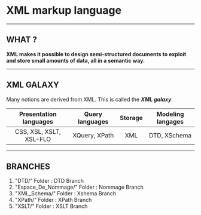 # XML markup language
---------------------------------------
## WHAT  ?

**XML makes it possible to design semi-structured documents to exploit and store small amounts of data, all in a semantic way.**

---------------------------------------
## XML GALAXY

Many notions are derived from XML. This is called the _**XML galaxy**_.

| **Presentation languages** | **Query languages** | **Storage** | **Modeling langages**
|:---:|:---:|:---:|:---:|
| CSS, XSL, XSLT, XSL-FLO | XQuery, XPath | XML | DTD, XSchema |

---------------------------------------
## BRANCHES

1. "DTD/" Folder : DTD Branch
2. "Espace_De_Nommage/" Folder : Nommage Branch
3. "XML_Schema/" Folder : Xshema Branch
4. "XPath/" Folder : XPath Branch
5. "XSLT/" Folder : XSLT Branch